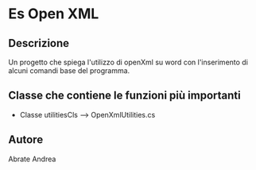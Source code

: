 # Es Open XML
## Descrizione
Un progetto che spiega l'utilizzo di openXml su word con l'inserimento di alcuni comandi base del programma. 
## Classe che contiene le funzioni più importanti
* Classe utilitiesCls --> OpenXmlUtilities.cs
## Autore
Abrate Andrea

